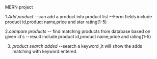 MERN project


1.*Add product*
 --can add a product into product list
 --Form fields include product id,product name,price and star rating(1-5)

2.*compare products*
 -- find matching products from database based on given id's
 --result include product id,product name,price and rating(1-5)
 
 3. *product search added*
   --search a keyword ,it will show the adds matching with keyword entered.

